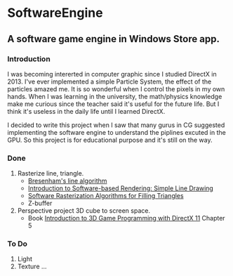 # SoftwareEngine
## A software game engine in Windows Store app.

### Introduction
  I was becoming intererted in computer graphic since I studied DirectX in 2013. I've ever implemented a simple Particle System, the effect of the particles amazed me. It is so wonderful when I control the pixels in my own hands. When I was learning in the university, the math/physics knowledge make me curious since the teacher said it's useful for the future life. But I think it's useless in the daily life until I learned DirectX.
  
  I decided to write this project when I saw that many gurus in CG suggested implementing the software engine to understand the piplines excuted in the GPU.  So this project is for educational purpose and it's still on the way.
  
### Done
  1. Rasterize line, triangle.
      - [Bresenham's line algorithm](http://en.wikipedia.org/wiki/Bresenham's_line_algorithm)
      - [Introduction to Software-based Rendering: Simple Line Drawing](http://joshbeam.com/articles/simple_line_drawing/)
      - [Software Rasterization Algorithms for Filling Triangles](http://www.sunshine2k.de/coding/java/TriangleRasterization/TriangleRasterization.html)
      - Z-buffer
  2. Perspective project 3D cube to screen space. 
      - Book [Introduction to 3D Game Programming with DirectX 11](http://www.amazon.com/Introduction-3D-Game-Programming-DirectX/dp/1936420228/ref=sr_1_1?ie=UTF8&qid=1429889599&sr=8-1) Chapter 5

### To Do
  1. Light
  2. Texture
  ...
